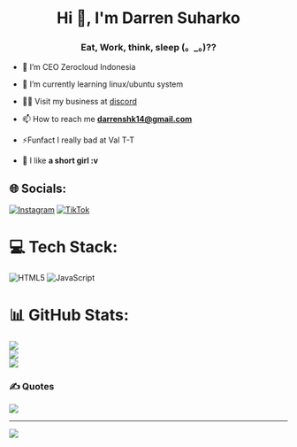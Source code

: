 
<h1 align="center">Hi 👋, I'm Darren Suharko</h1>
<h3 align="center">Eat, Work, think, sleep (。_。)??</h3>


- 🔭 I’m CEO Zerocloud Indonesia

- 🌱 I’m currently learning linux/ubuntu system

- 👨‍💻 Visit my business at [discord](https://discord.zerocloud.id)

- 📫 How to reach me **darrenshk14@gmail.com**
  
- ⚡Funfact I really bad at Val T-T

- 💖 I like **a short girl :v**


## 🌐 Socials:
[![Instagram](https://img.shields.io/badge/Instagram-%23E4405F.svg?logo=Instagram&logoColor=white)](https://www.instagram.com/d4rr3n14/) [![TikTok](https://img.shields.io/badge/TikTok-%23000000.svg?logo=TikTok&logoColor=white)](https://tiktok.com/@zerocloud.id) 

# 💻 Tech Stack:
![HTML5](https://img.shields.io/badge/html5-%23E34F26.svg?style=for-the-badge&logo=html5&logoColor=white) ![JavaScript](https://img.shields.io/badge/javascript-%23323330.svg?style=for-the-badge&logo=javascript&logoColor=%23F7DF1E)

# 📊 GitHub Stats:
![](https://github-readme-stats.vercel.app/api?username=darrenshk14&theme=dark&hide_border=false&include_all_commits=false&count_private=false)<br/>
![](https://github-readme-streak-stats.herokuapp.com/?user=darrenshk14&theme=dark&hide_border=false)<br/>
![](https://github-readme-stats.vercel.app/api/top-langs/?username=darrenshk14&theme=dark&hide_border=false&include_all_commits=false&count_private=false&layout=compact)


### ✍️ Quotes
![](https://static.wixstatic.com/media/fff474_dfd3e433b97f46f98957b61db2b44afc~mv2.jpg/v1/fill/w_733,h_550,al_c,q_85,usm_0.66_1.00_0.01,enc_auto/fff474_dfd3e433b97f46f98957b61db2b44afc~mv2.jpg)



---
[![](https://visitcount.itsvg.in/api?id=darrenshk14&icon=0&color=0)](https://visitcount.itsvg.in)

<!-- Proudly created with GPRM ( https://gprm.itsvg.in ) -->
